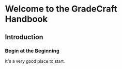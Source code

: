 # Welcome to the GradeCraft Handbook

## Introduction

### Begin at the Beginning
It's a very good place to start. 
